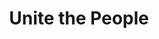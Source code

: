 ---
pid: CH382
title: Unite the People
location_transcription: City Hall
zipcode: '30606'
outside_phl: 'Athens GA '
neighborhood: 
age: '37'
age_range: 30-39
instagram: 
image_file_name: CH_382.jpg
proposal_transcription: |-
  I like the idea of a singular person being lifted up, positive ideas or quotes of the person. Something that makes yo interact, like some stairs or get really close to see what it's about.
  -//We the people// in ALL languages sewn into a flag that waves in the wind. One singular flag but inclusive of all people. All languages.
topic: Unity,Uplifting,Race Ethnicity
topic_summary: 0, 0, 0
type: Interactive
keywords_other: 
credit: Valerie Mize
image_labels: We the people// in ALL languages sewn into a flag that waves in the
  wind.
twitter: 
facebook: 
permalink: "/monuments/ch382/"
layout: item-page
---